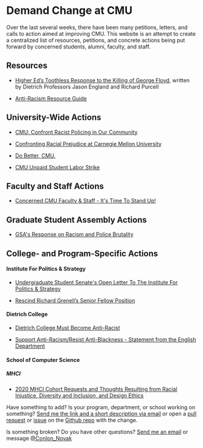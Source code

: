 # Demand Change at CMU  
 
Over the last several weeks, there have been many petitions, letters, and calls to action aimed at improving CMU. This website is an attempt to create a centralized list of resources, petitions, and concrete actions being put forward by concerned students, alumni, faculty, and staff.

## Resources

* [Higher Ed’s Toothless Response to the Killing of George Floyd](https://www.chronicle.com/article/Higher-Ed-s-Toothless/248946?key=wYmokCnDzR4h9eFNudrs4jyjFBQ0SJj_RjRK70rCNPT3LG0q7DwKXlirrTVnsPeDQi1qcGJ3RVVDSElMN19nU1lKRnd2M3FleTZEXzBZazZZT1RoZVluZVlEYw&fbclid=IwAR2TrW6Bg_BNliv0J_pLn6KUAIPaBvmBeuvIdTx6jSkkDveTl2u4OWU1olc), written by Dietrich Professors Jason England and Richard Purcell

* [Anti-Racism Resource Guide](https://docs.google.com/document/d/1sMG9BChHdDUhVO-FoUzsr0rU6CUhsCAFEoblrSg_EJ0/edit)

## University-Wide Actions  

* [CMU: Confront Racist Policing in Our Community](https://actionnetwork.org/petitions/cmu-confront-racist-policing-in-our-community/)

* [Confronting Racial Prejudice at Carnegie Mellon University](https://actionnetwork.org/petitions/confronting-racial-prejudice-at-carnegie-mellon-university/)

* [Do Better, CMU.](http://www.cmu.wtf/)

* [CMU Unpaid Student Labor Strike](https://tinyurl.com/cmustrike)

## Faculty and Staff Actions

* [Concerned CMU Faculty & Staff - It's Time To Stand Up! ](https://tinyurl.com/yc8uu7er)


## Graduate Student Assembly Actions

* [GSA's Response on Racism and Police Brutality](https://docs.google.com/document/d/1J1Qwos5dPn58s88gaEScTwfg5x7cwndh-kE3memKE40/edit#heading=h.8tx08o4anrgu)


## College- and Program-Specific Actions  

#### Institute For Politics & Strategy  

* [Undergraduate Student Senate's Open Letter To The Institute For Politics & Strategy](https://bit.ly/LetterToIPS)

* [Rescind Richard Grenell’s Senior Fellow Position](https://actionnetwork.org/petitions/rescind-richard-grenells-senior-fellow-position/)

#### Dietrich College  

* [Dietrich College Must Become Anti-Racist](https://actionnetwork.org/petitions/dietrich-college-must-become-anti-racist)

* [Support Anti-Racism/Resist Anti-Blackness - Statement from the English Department](https://www.cmu.edu/dietrich/english/support-anti-racismresist-anti-blackness.html)

#### School of Computer Science  

##### MHCI  

* [2020 MHCI Cohort Requests and Thoughts Resulting from Racial Injustice, Diversity and Inclusion, and Design Ethics](https://drive.google.com/file/d/1GE9PyWNAnelwqJapKkKWBOxKWN1wukJY/view?usp=sharing)  

Have something to add? Is your program, department, or school working on something? [Send me the link and a short description via email](mailto:conlonnovak+demand-cmu@cmu.edu) or open a [pull request](https://help.github.com/en/github/collaborating-with-issues-and-pull-requests/creating-a-pull-request) or [issue](https://help.github.com/en/github/managing-your-work-on-github/creating-an-issue) on the [Github repo](https://github.com/ConlonNovak/demand-cmu-support/) with the change.

Is something broken? Do you have other questions? [Send me an email](mailto:conlonnovak+demand-cmu@cmu.edu) or message [@Conlon_Novak](https://twitter.com/Conlon_Novak)
